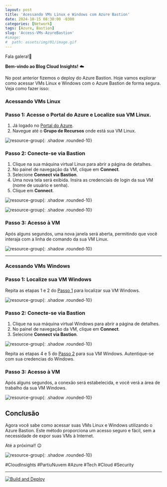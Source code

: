 ```yaml
---
layout: post
title: 'Acessando VMs Linux e Windows com Azure Bastion'
date: 2024-10-15 08:30:00 -0300
categories: [Network]
tags: [Azure, Bastion]
slug: 'Access-VMs-AzureBastion'
#image:
#  path: assets/img/01/image.gif
---
```


Fala galera!👋

**Bem-vindo ao Blog Cloud Insights!** ☁️

No post anterior fizemos o deploy do Azure Bastion. Hoje vamos explorar como acessar VMs Linux e Windows com o Azure Bastion de forma segura. Veja como fazer isso:

### Acessando VMs Linux

### Passo 1: Acesse o Portal do Azure e Localize sua VM Linux.

1. Já logado no [Portal do Azure](https://portal.azure.com/).
2. Navegue até o **Grupo de Recursos** onde está sua VM Linux.

![resource-group](/assets/img/Lab01-Bastion/11-LocalizandoVMLnx.png){: .shadow .rounded-10}

### Passo 2: Conecte-se via Bastion

1. Clique na sua máquina virtual Linux para abrir a página de detalhes.
2. No painel de navegação da VM, clique em **Connect**.
3. Selecione **Connect via Bastion**.
4. Uma nova tela será exibida. Insira as credenciais de login da sua VM (nome de usuário e senha).
5. Clique em **Connect**.

![resource-group](/assets/img/Lab01-Bastion/05-LogandoVMLinux.png){: .shadow .rounded-10}


![resource-group](/assets/img/Lab01-Bastion/06-InserindoCredenciaseacessando.png){: .shadow .rounded-10}

### Passo 3: Acesso à VM

Após alguns segundos, uma nova janela será aberta, permitindo que você interaja com a linha de comando da sua VM Linux.

![resource-group](/assets/img/Lab01-Bastion/07-VMLinuxLogadaviabastion.png){: .shadow .rounded-10}

---

### Acessando VMs Windows

### Passo 1: Localize sua VM Windows

Repita as etapas 1 e 2 do [Passo 1](https://cloudinsights.com.br/posts/Access-VMs-AzureBastion/#passo-1-acesse-o-portal-do-azure-e-localize-sua-vm-linux) para localizar sua VM Windows.

![resource-group](/assets/img/Lab01-Bastion/10-LocalizandoVMWind.png){: .shadow .rounded-10}

### Passo 2: Conecte-se via Bastion

1. Clique na sua máquina virtual Windows para abrir a página de detalhes.
2. No painel de navegação da VM, clique em **Connect**.
3. Selecione **Connect via Bastion**.

![resource-group](/assets/img/Lab01-Bastion/12-LogandoVMWind.png){: .shadow .rounded-10}

Repita as etapas 4 e 5 do [Passo 2](https://cloudinsights.com.br/posts/Access-VMs-AzureBastion/#passo-2-conecte-se-via-bastion) para sua VM Windows. Autentique-se com sua credencias do Windows.

### Passo 3: Acesso à VM

Após alguns segundos, a conexão será estabelecida, e você verá a área de trabalho da sua VM Windows.

![resource-group](/assets/img/Lab01-Bastion/08-VMWindowsLogadaviabastion.png){: .shadow .rounded-10}

## Conclusão

Agora você sabe como acessar suas VMs Linux e Windows utilizando o Azure Bastion. Este método proporciona um acesso seguro e fácil, sem a necessidade de expor suas VMs à Internet.

Até a próxima!! 😉

![resource-group](/assets/img/02/cloudinsights3.png){: .shadow .rounded-10}

#CloudInsights #PartiuNuvem #Azure #Tech #Cloud #Security

---

[![Build and Deploy](https://github.com/williamcrcosta/williamcosta.github.io/actions/workflows/pages-deploy.yml/badge.svg)](https://github.com/williamcrcosta/williamcosta.github.io/actions/workflows/pages-deploy.yml)